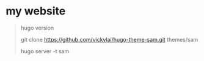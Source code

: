 # my website

> hugo version
>
> git clone https://github.com/vickylai/hugo-theme-sam.git themes/sam
> 
> hugo server -t sam